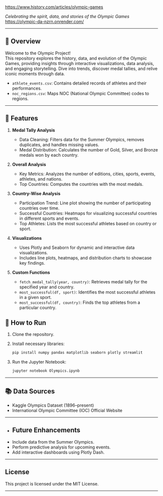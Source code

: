 https://www.history.com/articles/olympic-games



  *Celebrating the spirit, data, and stories of the Olympic Games*
  https://olympic-da-nzrn.onrender.com/

---

## 🏅 Overview

Welcome to the Olympic Project!  
This repository explores the history, data, and evolution of the Olympic Games, providing insights through interactive visualizations, data analysis, and engaging storytelling. Dive into trends, discover medal tallies, and relive iconic moments through data.

* `athlete_events.csv`: Contains detailed records of athletes and their performances.
* `noc_regions.csv`: Maps NOC (National Olympic Committee) codes to regions.

---

## 🌟 Features

1. **Medal Tally Analysis**

   * Data Cleaning: Filters data for the Summer Olympics, removes duplicates, and handles missing values.
   * Medal Distribution: Calculates the number of Gold, Silver, and Bronze medals won by each country.

2. **Overall Analysis**

   * Key Metrics: Analyzes the number of editions, cities, sports, events, athletes, and nations.
   * Top Countries: Computes the countries with the most medals.

3. **Country-Wise Analysis**

   * Participation Trend: Line plot showing the number of participating countries over time.
   * Successful Countries: Heatmaps for visualizing successful countries in different sports and events.
   * Top Athletes: Lists the most successful athletes based on country or sport.

4. **Visualizations**

   * Uses Plotly and Seaborn for dynamic and interactive data visualizations.
   * Includes line plots, heatmaps, and distribution charts to showcase key findings.

5. **Custom Functions**

   * `fetch_medal_tally(year, country)`: Retrieves medal tally for the specified year and country.
   * `most_successful(df, sport)`: Identifies the most successful athletes in a given sport.
   * `most_successful(df, country)`: Finds the top athletes from a particular country.

## 🚀 How to Run

1. Clone the repository.
2. Install necessary libraries:

   ```bash
   pip install numpy pandas matplotlib seaborn plotly streamlit
   ```
3. Run the Jupyter Notebook:

   ```bash
   jupyter notebook Olympics.ipynb
   ```

---


## 📚 Data Sources

- Kaggle Olympics Dataset (1896–present)
- International Olympic Committee (IOC) Official Website

---


- ## Future Enhancements

* Include data from the Summer Olympics.
* Perform predictive analysis for upcoming events.
* Add interactive dashboards using Plotly Dash.


---


## License

This project is licensed under the MIT License.

---


